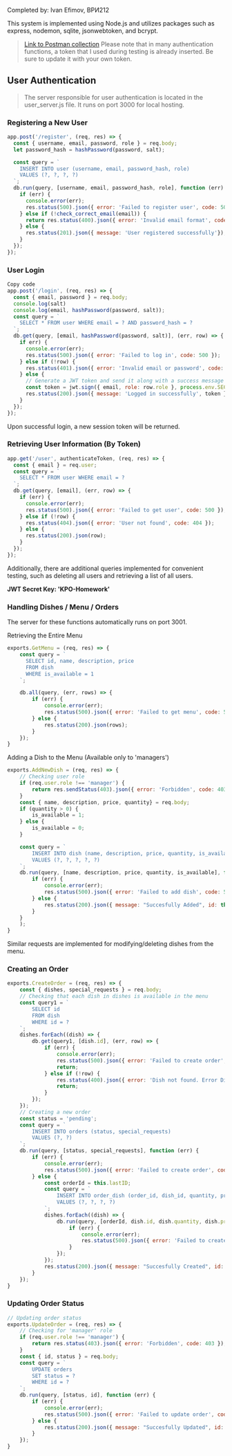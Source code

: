 <p>Completed by: Ivan Efimov, BPИ212</p>
<p>This system is implemented using Node.js and utilizes packages such as express, nodemon, sqlite, jsonwebtoken, and bcrypt.</p>

> <a href="https://www.postman.com/material-physicist-87201864/workspace/hungry-kitties-dapp/collection/26062559-b69865d5-3468-4880-9155-2aafebf5eda9?action=share&creator=26062559">Link to Postman collection</a> Please note that in many authentication functions, a token that I used during testing is already inserted. Be sure to update it with your own token.

## User Authentication

> The server responsible for user authentication is located in the user_server.js file. It runs on port 3000 for local hosting.

### Registering a New User

``` js 
app.post('/register', (req, res) => {
  const { username, email, password, role } = req.body;
  let password_hash = hashPassword(password, salt);

  const query = `
    INSERT INTO user (username, email, password_hash, role)
    VALUES (?, ?, ?, ?)
  `;
  db.run(query, [username, email, password_hash, role], function (err) {
    if (err) {
      console.error(err);
      res.status(500).json({ error: 'Failed to register user', code: 500 });
    } else if (!check_correct_email(email)) {
      return res.status(400).json({ error: 'Invalid email format', code: 400 });
    } else {
      res.status(201).json({ message: 'User registered successfully'});
    }
  });
});
```
### User Login
``` js
Copy code
app.post('/login', (req, res) => {
  const { email, password } = req.body;
  console.log(salt)
  console.log(email, hashPassword(password, salt));
  const query = `
    SELECT * FROM user WHERE email = ? AND password_hash = ?
  `;
  db.get(query, [email, hashPassword(password, salt)], (err, row) => {
    if err) {
      console.error(err);
      res.status(500).json({ error: 'Failed to log in', code: 500 });
    } else if (!row) {
      res.status(401).json({ error: 'Invalid email or password', code: 401 });
    } else {
      // Generate a JWT token and send it along with a success message
      const token = jwt.sign({ email, role: row.role }, process.env.SECRET_KEY, {expiresIn : '24h'})
      res.status(200).json({ message: 'Logged in successfully', token });
    }
  });
});
```
Upon successful login, a new session token will be returned.

### Retrieving User Information (By Token)
``` js
app.get('/user', authenticateToken, (req, res) => {
  const { email } = req.user;
  const query = `
    SELECT * FROM user WHERE email = ?
  `;
  db.get(query, [email], (err, row) => {
    if (err) {
      console.error(err);
      res.status(500).json({ error: 'Failed to get user', code: 500 });
    } else if (!row) {
      res.status(404).json({ error: 'User not found', code: 404 });
    } else {
      res.status(200).json(row);
    }
  });
});
``` 
Additionally, there are additional queries implemented for convenient testing, such as deleting all users and retrieving a list of all users.

<strong>JWT Secret Key: 'KPO-Homework'</strong>

### Handling Dishes / Menu / Orders
The server for these functions automatically runs on port 3001.

Retrieving the Entire Menu
``` js
exports.GetMenu = (req, res) => {
    const query = `
      SELECT id, name, description, price
      FROM dish
      WHERE is_available = 1
    `;

    db.all(query, (err, rows) => {
        if (err) {
            console.error(err);
            res.status(500).json({ error: 'Failed to get menu', code: 500 });
        } else {
            res.status(200).json(rows);
        }
    });
}
```
Adding a Dish to the Menu (Available only to 'managers')
``` js
exports.AddNewDish = (req, res) => {
    // Checking user role
    if (req.user.role !== 'manager') {
        return res.sendStatus(403).json({ error: 'Forbidden', code: 403 });
    }
    const { name, description, price, quantity} = req.body;
    if (quantity > 0) {
        is_available = 1;
    } else {
        is_available = 0;
    }

    const query = `
        INSERT INTO dish (name, description, price, quantity, is_available)
        VALUES (?, ?, ?, ?, ?)
    `;
    db.run(query, [name, description, price, quantity, is_available], function (err) {
        if (err) {
            console.error(err);
            res.status(500).json({ error: 'Failed to add dish', code: 500 });
        } else {
            res.status(200).json({ message: "Succesfully Added", id: this.lastID });
        }
    }
    );
}
``` 
Similar requests are implemented for modifying/deleting dishes from the menu.

### Creating an Order
``` js
exports.CreateOrder = (req, res) => {
    const { dishes, special_requests } = req.body;
    // Checking that each dish in dishes is available in the menu
    const query1 = `
        SELECT id
        FROM dish
        WHERE id = ?
    `;
    dishes.forEach((dish) => {
        db.get(query1, [dish.id], (err, row) => {
            if (err) {
                console.error(err);
                res.status(500).json({ error: 'Failed to create order', code: 500 });
                return;
            } else if (!row) {
                res.status(400).json({ error: 'Dish not found. Error Dish ID - ' + dish.id, code: 400 });
                return;
            }
        });
    });
    // Creating a new order
    const status = 'pending';
    const query = `
        INSERT INTO orders (status, special_requests)
        VALUES (?, ?)
    `;
    db.run(query, [status, special_requests], function (err) {
        if (err) {
            console.error(err);
            res.status(500).json({ error: 'Failed to create order', code: 500 });
        } else {
            const orderId = this.lastID;
            const query = `
                INSERT INTO order_dish (order_id, dish_id, quantity, price)
                VALUES (?, ?, ?, ?)
            `;
            dishes.forEach((dish) => {
                db.run(query, [orderId, dish.id, dish.quantity, dish.price], (err) => {
                    if (err) {
                        console.error(err);
                        res.status(500).json({ error: 'Failed to create order', code: 500 });
                    }
                });
            });
            res.status(200).json({ message: "Succesfully Created", id: orderId });
        }
    });
}
```

### Updating Order Status
```js
// Updating order status
exports.UpdateOrder = (req, res) => {
    // Checking for 'manager' role
    if (req.user.role !== 'manager') {
        return res.status(403).json({ error: 'Forbidden', code: 403 });
    }
    const { id, status } = req.body;
    const query = `
        UPDATE orders
        SET status = ?
        WHERE id = ?
    `;
    db.run(query, [status, id], function (err) {
        if (err) {
            console.error(err);
            res.status(500).json({ error: 'Failed to update order', code: 500 });
        } else {
            res.status(200).json({ message: "Succesfully Updated", id: id });
        }
    });
}
```
